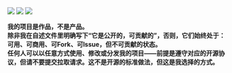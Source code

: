 <img src="https://skillicons.dev/icons?i=html,css,js,php,postgresql,vue,vercel,git,aws,gcp,azure,githubactions,github,vscodium,mysql,vim&theme=light&perline=8"/>

<img src="https://github-profile-summary-cards.vercel.app/api/cards/profile-details?username=JanePHPDev&theme=github_dark" />

<img src="https://github-readme-stats.vercel.app/api?username=JanePHPDev" />

**我的项目是作品，不是产品。  
除非我在自述文件里明确写下“它是公开的，可贡献的”，否则，它们始终处于：可用、可商用、可Fork、可Issue，但不可贡献的状态。  
任何人可以以任意方式使用、修改或分发我的项目——前提是遵守对应的开源协议，但请不要提交拉取请求。这不是开源的标准做法，但这是我选择的方式。**
